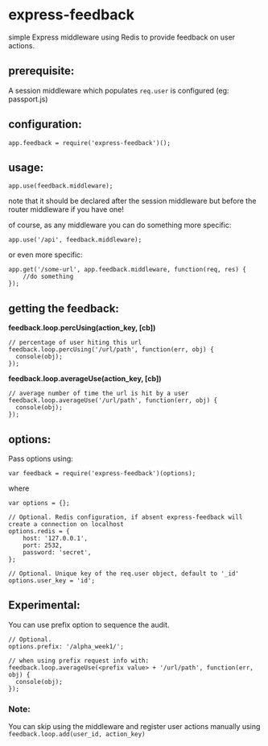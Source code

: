 # express-feedback

simple Express middleware using Redis to provide feedback on user actions.

## prerequisite:

A session middleware which populates `req.user` is configured (eg: passport.js)

## configuration:

    app.feedback = require('express-feedback')();

## usage:

    app.use(feedback.middleware);

note that it should be declared after the session middleware but before the router middleware if you have one!

of course, as any middleware you can do something more specific:

    app.use('/api', feedback.middleware);

or even more specific:

    app.get('/some-url', app.feedback.middleware, function(req, res) {
        //do something
    });


## getting the feedback:

**feedback.loop.percUsing(action_key, [cb])**

    // percentage of user hiting this url
    feedback.loop.percUsing('/url/path', function(err, obj) {
      console(obj);
    });

**feedback.loop.averageUse(action_key, [cb])**

    // average number of time the url is hit by a user
    feedback.loop.averageUse('/url/path', function(err, obj) {
      console(obj);
    });

## options:

Pass options using:

    var feedback = require('express-feedback')(options);

where

    var options = {};

    // Optional. Redis configuration, if absent express-feedback will create a connection on localhost
    options.redis = {
        host: '127.0.0.1',
        port: 2532,
        password: 'secret',
    };

    // Optional. Unique key of the req.user object, default to '_id'
    options.user_key = 'id';

## Experimental:

You can use prefix option to sequence the audit.

    // Optional.
    options.prefix: '/alpha_week1/';

    // when using prefix request info with:
    feedback.loop.averageUse(<prefix value> + '/url/path', function(err, obj) {
      console(obj);
    });

### Note:

You can skip using the middleware and register user actions manually using `feedback.loop.add(user_id, action_key)`
